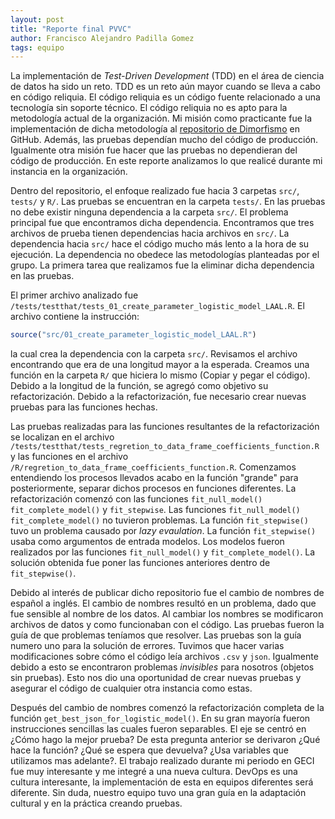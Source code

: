 ```yaml
---
layout: post
title: "Reporte final PVVC"
author: Francisco Alejandro Padilla Gomez
tags: equipo
---
```


<!-- Introducción -->
La implementación de _Test-Driven Development_ (TDD) en el área de ciencia de datos ha sido un reto.
TDD es un reto aún mayor cuando se lleva a cabo en código reliquia.
El código reliquia es un código fuente relacionado a una tecnología sin soporte técnico.
El código reliquia no es apto para la metodología actual de la organización.
Mi misión como practicante fue la implementación de dicha metodología al [repositorio de Dimorfismo](https://github.com/IslasGECI/dimorfismo) en GitHub. 
Además, las pruebas dependían mucho del código de producción. 
Igualmente otra misión fue hacer que las pruebas no dependieran del código de producción. 
En este reporte analizamos lo que realicé durante mi instancia en la organización.

<!-- Descripción del problema -->
Dentro del repositorio, el enfoque realizado fue hacia 3 carpetas `src/`, `tests/` y `R/`. 
Las pruebas se encuentran en la carpeta `tests/`.
En las pruebas no debe existir ninguna dependencia a la carpeta `src/`.
El problema principal fue que encontramos dicha dependencia.
Encontramos que tres archivos de prueba tienen dependencias hacia archivos en `src/`. 
La dependencia hacia `src/` hace el código mucho más lento a la hora de su ejecución. 
La dependencia no obedece las metodologías planteadas por el grupo.
La primera tarea que realizamos fue la eliminar dicha dependencia en las pruebas.

<!-- Desarrollo del problema -->
El primer archivo analizado fue `/tests/testthat/tests_01_create_parameter_logistic_model_LAAL.R`.
El archivo contiene la instrucción:
```R
source("src/01_create_parameter_logistic_model_LAAL.R")
```
la cual crea la dependencia con la carpeta `src/`.
Revisamos el archivo encontrando que era de una longitud mayor a la esperada.
Creamos una función en la carpeta `R/` que hiciera lo mismo (Copiar y pegar el código). 
Debido a la longitud de la función, se agregó como objetivo su refactorización.
Debido a la refactorización, fue necesario crear nuevas pruebas para las funciones hechas.

<!-- Pruebas -->
Las pruebas realizadas para las funciones resultantes de la refactorización se localizan en el archivo 
`/tests/testthat/tests_regretion_to_data_frame_coefficients_function.R` y las funciones en el archivo 
`/R/regretion_to_data_frame_coefficients_function.R`. 
Comenzamos entendiendo los procesos llevados acabo en la función "grande" para posteriormente, separar dichos procesos en funciones diferentes. 
La refactorización comenzó con las funciones `fit_null_model()` `fit_complete_model()`  y `fit_stepwise`.
Las funciones `fit_null_model()` `fit_complete_model()` no tuvieron problemas.
La función `fit_stepwise()` tuvo un problema causado por _lazy evaulation_.
La función `fit_stepwise()` usaba como argumentos de entrada modelos. 
Los modelos fueron realizados por las funciones `fit_null_model()` y `fit_complete_model()`. 
La solución obtenida fue poner las funciones anteriores dentro de `fit_stepwise()`.

<!-- Nuevos objetivos -->
Debido al interés de publicar dicho repositorio fue el cambio de nombres de español a inglés. 
El cambio de nombres resultó en un problema, dado que fue sensible al nombre de los datos. 
Al cambiar los nombres se modificaron archivos de datos y como funcionaban con el código.
Las pruebas fueron la guía de que problemas teníamos que resolver. 
Las pruebas son la guía numero uno para la solución de errores.
Tuvimos que hacer varias modificaciones sobre cómo el código leía archivos `.csv` y `json`. 
Igualmente debido a esto se encontraron problemas _invisibles_ para nosotros (objetos sin pruebas). 
Esto nos dio una oportunidad de crear nuevas pruebas y asegurar el código de cualquier otra instancia como estas.

<!-- Conclusión -->
Después del cambio de nombres comenzó la refactorización completa de la función `get_best_json_for_logistic_model()`.
En su gran mayoría fueron instrucciones sencillas las cuales fueron separables.
El eje se centró en ¿Cómo hago la mejor prueba?
De esta pregunta anterior se derivaron ¿Qué hace la función? ¿Qué se espera que devuelva? ¿Usa variables que utilizamos mas adelante?.
El trabajo realizado durante mi periodo en GECI fue muy interesante y me integré a una nueva cultura.
DevOps es una cultura interesante, la implementación de esta en equipos diferentes será diferente.
Sin duda, nuestro equipo tuvo una gran guía en la adaptación cultural y en la práctica creando pruebas. 